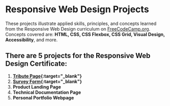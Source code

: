 # **Responsive Web Design Projects**

These projects illustrate applied skills, principles, and concepts learned from the Responsive Web Design curriculum on [FreeCodeCamp.org](https://www.freecodecamp.org/learn/responsive-web-design/).  Concepts covered are: **HTML, CSS, CSS Flexbox, CSS Grid, Visual Design, Accessibility**, and more.


## There are 5 projects for the Responsive Web Design Certificate:
 1. **[Tribute Page](https://timconceivable.github.io/Web-Design-Projects-FCC/nin-tribute.html){:target="_blank"}**
 2. **[Survey Form](https://timconceivable.github.io/Web-Design-Projects-FCC/survey-form.html){:target="_blank"}**
 3. **Product Landing Page**
 4. **Technical Documentation Page**
 5. **Personal Portfolio Webpage**
